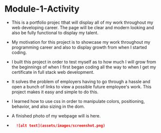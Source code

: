 # Module-1-Activity

- This is a portfolio projec tthat will display all of my work throughout my web developing career. The page will be clear and modern looking and also be fully functional to display my talent.

- My motivation for this project is to showcase my work throughout my programming career and also to display growth from when I started coding.

- I built this project in order to test myself as to how much I will grow from the beginnings of when I first began coding all the way to when I get my certificate in full stack web development.

- It solves the problem of employers having to go through a hassle and open a bunch of links to view a possible future employee's work. This project makes it easy and simple to do this.

- I learned how to use css in order to manipulate colors, positioning, behavior, and also sizing in the dom.

- A finished photo of my webpage will is here.
- ```md
    ![alt text](assets/images/screenshot.png)
    ```
